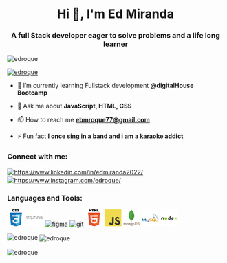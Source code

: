 <h1 align="center">Hi 👋, I'm Ed Miranda</h1>
<h3 align="center">A full Stack developer eager to solve problems and a life long learner</h3>

<p align="left"> <img src="https://komarev.com/ghpvc/?username=edroque&label=Profile%20views&color=0e75b6&style=flat" alt="edroque" /> </p>

<p align="left"> <a href="https://github.com/ryo-ma/github-profile-trophy"><img src="https://github-profile-trophy.vercel.app/?username=edroque" alt="edroque" /></a> </p>

- 🌱 I’m currently learning Fullstack development **@digitalHouse Bootcamp**

- 💬 Ask me about **JavaScript, HTML, CSS**

- 📫 How to reach me **ebmroque77@gmail.com**

- ⚡ Fun fact **I once sing in a band and i am a karaoke addict**

<h3 align="left">Connect with me:</h3>
<p align="left">
<a href="https://linkedin.com/in/https://www.linkedin.com/in/edmiranda2022/" target="blank"><img align="center" src="https://raw.githubusercontent.com/rahuldkjain/github-profile-readme-generator/master/src/images/icons/Social/linked-in-alt.svg" alt="https://www.linkedin.com/in/edmiranda2022/" height="30" width="40" /></a>
<a href="https://instagram.com/https://www.instagram.com/edroque/" target="blank"><img align="center" src="https://raw.githubusercontent.com/rahuldkjain/github-profile-readme-generator/master/src/images/icons/Social/instagram.svg" alt="https://www.instagram.com/edroque/" height="30" width="40" /></a>
</p>

<h3 align="left">Languages and Tools:</h3>
<p align="left"> <a href="https://www.w3schools.com/css/" target="_blank" rel="noreferrer"> <img src="https://raw.githubusercontent.com/devicons/devicon/master/icons/css3/css3-original-wordmark.svg" alt="css3" width="40" height="40"/> </a> <a href="https://expressjs.com" target="_blank" rel="noreferrer"> <img src="https://raw.githubusercontent.com/devicons/devicon/master/icons/express/express-original-wordmark.svg" alt="express" width="40" height="40"/> </a> <a href="https://www.figma.com/" target="_blank" rel="noreferrer"> <img src="https://www.vectorlogo.zone/logos/figma/figma-icon.svg" alt="figma" width="40" height="40"/> </a> <a href="https://git-scm.com/" target="_blank" rel="noreferrer"> <img src="https://www.vectorlogo.zone/logos/git-scm/git-scm-icon.svg" alt="git" width="40" height="40"/> </a> <a href="https://www.w3.org/html/" target="_blank" rel="noreferrer"> <img src="https://raw.githubusercontent.com/devicons/devicon/master/icons/html5/html5-original-wordmark.svg" alt="html5" width="40" height="40"/> </a> <a href="https://developer.mozilla.org/en-US/docs/Web/JavaScript" target="_blank" rel="noreferrer"> <img src="https://raw.githubusercontent.com/devicons/devicon/master/icons/javascript/javascript-original.svg" alt="javascript" width="40" height="40"/> </a> <a href="https://www.mongodb.com/" target="_blank" rel="noreferrer"> <img src="https://raw.githubusercontent.com/devicons/devicon/master/icons/mongodb/mongodb-original-wordmark.svg" alt="mongodb" width="40" height="40"/> </a> <a href="https://www.mysql.com/" target="_blank" rel="noreferrer"> <img src="https://raw.githubusercontent.com/devicons/devicon/master/icons/mysql/mysql-original-wordmark.svg" alt="mysql" width="40" height="40"/> </a> <a href="https://nodejs.org" target="_blank" rel="noreferrer"> <img src="https://raw.githubusercontent.com/devicons/devicon/master/icons/nodejs/nodejs-original-wordmark.svg" alt="nodejs" width="40" height="40"/> </a> </p>

<p><img align="left" src="https://github-readme-stats.vercel.app/api/top-langs?username=edroque&show_icons=true&locale=en&layout=compact" alt="edroque" /></p>

<p>&nbsp;<img align="center" src="https://github-readme-stats.vercel.app/api?username=edroque&show_icons=true&locale=en" alt="edroque" /></p>

<p><img align="center" src="https://github-readme-streak-stats.herokuapp.com/?user=edroque&" alt="edroque" /></p>

